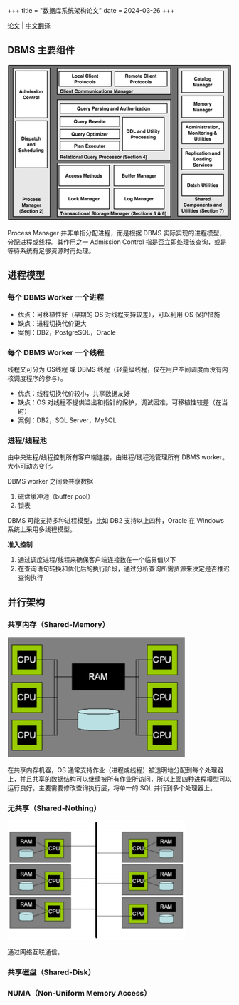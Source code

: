 +++
title = "数据库系统架构论文"
date = 2024-03-26
+++

[论文](./architecture-of-a-database-system.pdf) | [中文翻译](./architecture-of-a-database-system-chinese.pdf)

## DBMS 主要组件
![main-components-of-dbms](main-components-of-dbms.png)

Process Manager 并非单指分配进程，而是根据 DBMS 实际实现的进程模型，分配进程或线程。其作用之一 Admission Control 指是否立即处理该查询，或是等待系统有足够资源时再处理。

## 进程模型
### 每个 DBMS Worker 一个进程
- 优点：可移植性好（早期的 OS 对线程支持较差），可以利用 OS 保护措施
- 缺点：进程切换代价更大
- 案例：DB2，PostgreSQL，Oracle

### 每个 DBMS Worker 一个线程
线程又可分为 OS线程 或 DBMS 线程（轻量级线程，仅在用户空间调度而没有内核调度程序的参与）。

- 优点：线程切换代价较小，共享数据友好
- 缺点：OS 对线程不提供溢出和指针的保护，调试困难，可移植性较差（在当时）
- 案例：DB2，SQL Server，MySQL

### 进程/线程池

由中央进程/线程控制所有客户端连接，由进程/线程池管理所有 DBMS worker。大小可动态变化。

DBMS worker 之间会共享数据
1. 磁盘缓冲池（buffer pool）
2. 锁表

DBMS 可能支持多种进程模型，比如 DB2 支持以上四种，Oracle 在 Windows 系统上采用多线程模型。

**准入控制**
1. 通过调度进程/线程来确保客户端连接数在一个临界值以下
2. 在查询语句转换和优化后的执行阶段，通过分析查询所需资源来决定是否推迟查询执行

## 并行架构

### 共享内存（Shared-Memory）
<img src="shared-memory-architecture.png" alt="shared-memory-architecture" width="400"/>

在共享内存机器，OS 通常支持作业（进程或线程）被透明地分配到每个处理器上，并且共享的数据结构可以继续被所有作业所访问，所以上面四种进程模型可以运行良好。主要需要修改查询执行层，将单一的 SQL 并行到多个处理器上。

### 无共享（Shared-Nothing）
<img src="shared-nothing-architecture.png" alt="shared-nothing-architecture" width="400"/>

通过网络互联通信。

### 共享磁盘（Shared-Disk）

### NUMA（Non-Uniform Memory Access）